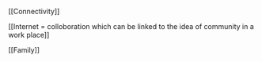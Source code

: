 [[Connectivity]]

[[Internet = colloboration which can be linked to the idea of community in a work place]]

[[Family]]

